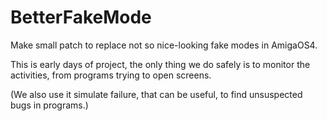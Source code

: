 # BetterFakeMode
Make small patch to replace not so nice-looking fake modes in AmigaOS4.

This is early days of project, the only thing we do safely 
is to monitor the activities, from programs trying to open screens.

(We also use it simulate failure, that can be useful, to find unsuspected bugs in programs.)
